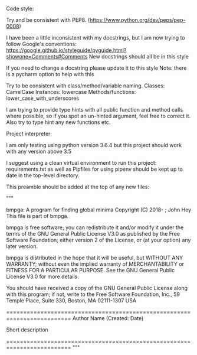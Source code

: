 Code style:

Try and be consistent with PEP8. (https://www.python.org/dev/peps/pep-0008)

I have been a little inconsistent with my docstrings, but I am now trying to follow Google's conventions:
https://google.github.io/styleguide/pyguide.html?showone=Comments#Comments
New docstrings should all be in this style

If you need to change a docstring please update it to this style
Note: there is a pycharm option to help with this

Try to be consistent with class/method/variable naming.
Classes: CamelCase
Instances: lowercase
Methods/functions: lower_case_with_underscores


I am trying to provide type hints with all public function and method calls where possible, so if you spot an un-hinted
 argument, feel free to correct it. Also try to type hint any new functions etc.



Project interpreter:

I am only testing using python version 3.6.4 but this project should work with any version above 3.5

I suggest using a clean virtual environment to run this project:
requirements.txt as well as Pipfiles for using pipenv should be kept up to date in the top-level directory.



This preamble should be added at the top of any new files:

"""

bmpga: A program for finding global minima
Copyright (C) 2018- ; John Hey
This file is part of bmpga.

bmpga is free software; you can redistribute it and/or modify
it under the terms of the GNU General Public License V3.0 as published by
the Free Software Foundation; either version 2 of the License, or
(at your option) any later version.

bmpga is distributed in the hope that it will be useful,
but WITHOUT ANY WARRANTY; without even the implied warranty of
MERCHANTABILITY or FITNESS FOR A PARTICULAR PURPOSE.  See the
GNU General Public License V3.0 for more details.

You should have received a copy of the GNU General Public License
along with this program; if not, write to the Free Software
Foundation, Inc., 59 Temple Place, Suite 330, Boston, MA  02111-1307  USA


=========================================================================
Author Name (Created: Date)

Short description

=========================================================================
"""